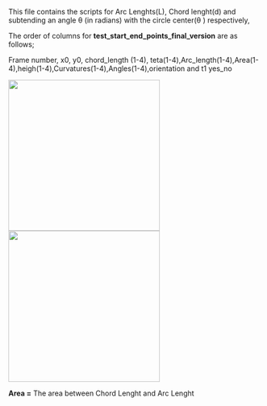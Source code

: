This file contains the scripts for Arc Lenghts(L), Chord lenght(d) and subtending an angle θ (in radians) with the circle center(θ ) respectively,

The order of columns for **test_start_end_points_final_version** are as follows;

Frame number, x0, y0, chord_length (1-4), teta(1-4),Arc_length(1-4),Area(1-4),heigh(1-4),Curvatures(1-4),Angles(1-4),orientation and t1 yes_no


<img src="https://user-images.githubusercontent.com/63856517/88283295-cd32d000-ccf3-11ea-8079-a33a4b97e5f4.jpg" width="300" height="300" /> 
<img src="https://user-images.githubusercontent.com/63856517/88288996-3b2fc500-ccfd-11ea-852a-31b76d11b94e.PNG" width="300" height="300" /> 


**Area =** The area between Chord Lenght and Arc Lenght 
